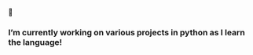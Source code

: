 🔭 <h3>I’m currently working on various projects in python as I learn the language!<h3>

<!--
**benjaminrodriguezonline/benjaminrodriguezonline** is a ✨ _special_ ✨ repository because its `README.md` (this file) appears on your GitHub profile.

Here are some ideas to get you started:

- 🔭 I’m currently working through various project in python as I work through learning the language!
- 🌱 I’m currently learning Python
- 👯 I’m looking to collaborate on projects that deal with analyzing numerical data and utilize useful user input and automation. Specifically to help out with educational data analysis
- 🤔 I’m looking for help with Nothin
- 💬 Ask me about ...
- 📫 How to reach me: ...
- 😄 Pronouns: ...
- ⚡ Fun fact: ...
-->

